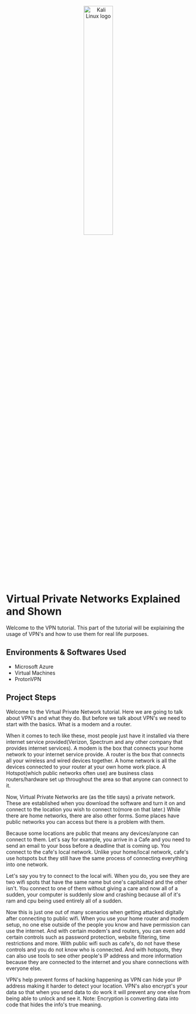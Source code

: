 <p align="center">
<img src="https://github.com/niloymridul/vpntalked/assets/139414980/16ae9092-7716-4654-ae1b-1e0f011b7819" height="40%" width="40%" alt="Kali Linux logo"/>
</p>

<h1> Virtual Private Networks Explained and Shown</h1>
Welcome to the VPN tutorial. This part of the tutorial will be explaining the usage of VPN's and how to use them for real life purposes.<br />

<h2>Environments & Softwares Used</h2>

- Microsoft Azure
- Virtual Machines
- ProtonVPN 
  
<h2>Project Steps</h2>

<p>
Welcome to the Virtual Private Network tutorial. Here we are going to talk about VPN's and what they do. But before we talk about VPN's we need to start with the basics. What is a modem and a router.

When it comes to tech like these, most people just have it installed via there internet service provided(Verizon, Spectrum and any other company that provides internet services). A modem is the box that connects your home network to your internet service provide. A router is the box that connects all your wireless and wired devices together. A home network is all the devices connected to your router at your own home work place. A Hotspot(which public networks often use) are business class routers/hardware set up throughout the area so that anyone can connect to it. 

Now, Virtual Private Networks are (as the title says) a private network. These are established when you download the software and turn it on and connect to the location you wish to connect to(more on that later.) While there are home networks, there are also other forms. Some places have public networks you can access but there is a problem with them.

Because some locations are public that means any devices/anyone can connect to them. Let's say for example, you arrive in a Cafe and you need to send an email to your boss before a deadline that is coming up. You connect to the cafe's local network. Unlike your home/local network, cafe's use hotspots but they still have the same process of connecting everything into one network.

Let's say you try to connect to the local wifi. When you do, you see they are two wifi spots that have the same name but one's capitalized and the other isn't. You connect to one of them without giving a care and now all of a sudden, your computer is suddenly slow and crashing because all of it's ram and cpu being used entirely all of a sudden. 

Now this is just one out of many scenarios when getting attacked digitally after connecting to public wifi. When you use your home router and modem setup, no one else outside of the people you know and have permission can use the internet.  And with certain modem's and routers, you can even add certain controls such as password protection, website filtering, time restrictions and more. With public wifi such as cafe's, do not have these controls and you do not know who is connected. And with hotspots, they can also use tools to see other people's IP address and more information because they are connected to the internet and you share connections with everyone else.

VPN's help prevent forms of hacking happening as VPN can hide your IP address making it harder to detect your location. VPN's also encrypt's your data so that when you send data to do work it will prevent any one else from being able to unlock and see it. Note: Encryption is converting data into code that hides the info's true meaning. 

